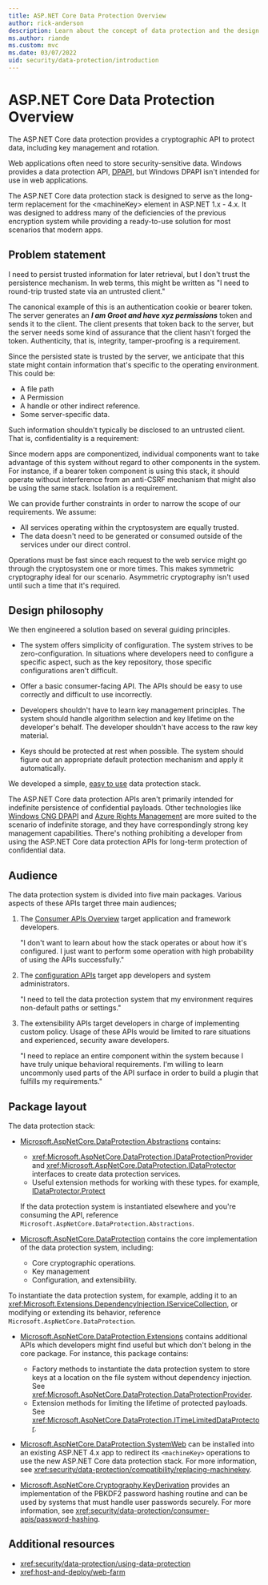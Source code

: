 ```yaml
---
title: ASP.NET Core Data Protection Overview
author: rick-anderson
description: Learn about the concept of data protection and the design principles of the ASP.NET Core Data Protection APIs.
ms.author: riande
ms.custom: mvc
ms.date: 03/07/2022
uid: security/data-protection/introduction
---
```

# ASP.NET Core Data Protection Overview

The ASP.NET Core data protection provides a cryptographic API to protect data, including key management and rotation.

Web applications often need to store security-sensitive data. Windows provides a data protection API, [DPAPI](/dotnet/standard/security/how-to-use-data-protection), but Windows DPAPI isn't intended for use in web applications.

The ASP.NET Core data protection stack is designed to serve as the long-term replacement for the &lt;machineKey&gt; element in ASP.NET 1.x - 4.x. It was designed to address many of the deficiencies of the previous encryption system while providing a ready-to-use solution for most scenarios that modern apps.

## Problem statement

I need to persist trusted information for later retrieval, but I don't trust the persistence mechanism. In web terms, this might be written as "I need to round-trip trusted state via an untrusted client."

The canonical example of this is an authentication cookie or bearer token. The server generates an ***I am Groot and have xyz permissions*** token and sends it to the client. The client presents that token back to the server, but the server needs some kind of assurance that the client hasn't forged the token. Authenticity, that is, integrity, tamper-proofing is a requirement.

Since the persisted state is trusted by the server, we anticipate that this state might contain information that's specific to the operating environment. This could be:

* A file path
* A Permission
* A handle or other indirect reference.
* Some server-specific data.

Such information shouldn't typically be disclosed to an untrusted client. That is, confidentiality is a requirement:

Since modern apps are componentized, individual components want to take advantage of this system without regard to other components in the system. For instance, if a bearer token component is using this stack, it should operate without interference from an anti-CSRF mechanism that might also be using the same stack. Isolation is a requirement.

We can provide further constraints in order to narrow the scope of our requirements. We assume:

* All services operating within the cryptosystem are equally trusted.
* The data doesn't need to be generated or consumed outside of the services under our direct control.

Operations must be fast since each request to the web service might go through the cryptosystem one or more times. This makes symmetric cryptography ideal for our scenario. Asymmetric cryptography isn't used until such a time that it's required.

## Design philosophy

We then engineered a solution based on several guiding principles.

* The system offers simplicity of configuration. The system strives to be zero-configuration. In situations where developers need to configure a specific aspect, such as the key repository, those specific configurations aren't difficult.

* Offer a basic consumer-facing API. The APIs should be easy to use correctly and difficult to use incorrectly.

* Developers shouldn't have to learn key management principles. The system should handle algorithm selection and key lifetime on the developer's behalf. The developer shouldn't have access to the raw key material.

* Keys should be protected at rest when possible. The system should figure out an appropriate default protection mechanism and apply it automatically.

We developed a simple, [easy to use](xref:security/data-protection/using-data-protection) data protection stack.

The ASP.NET Core data protection APIs aren't primarily intended for indefinite persistence of confidential payloads. Other technologies like [Windows CNG DPAPI](/windows/win32/seccng/cng-dpapi) and [Azure Rights Management](/rights-management/) are more suited to the scenario of indefinite storage, and they have correspondingly strong key management capabilities. There's nothing prohibiting a developer from using the ASP.NET Core data protection APIs for long-term protection of confidential data.

## Audience

The data protection system is divided into five main packages. Various aspects of these APIs target three main audiences;

1. The [Consumer APIs Overview](xref:security/data-protection/consumer-apis/overview) target application and framework developers.

   "I don't want to learn about how the stack operates or about how it's configured. I just want to perform some operation with high probability of using the APIs successfully."

2. The [configuration APIs](xref:security/data-protection/configuration/overview) target app developers and system administrators.

   "I need to tell the data protection system that my environment requires non-default paths or settings."

3. The extensibility APIs target developers in charge of implementing custom policy. Usage of these APIs would be limited to rare situations and experienced, security aware developers.

   "I need to replace an entire component within the system because I have truly unique behavioral requirements. I'm willing to learn uncommonly used parts of the API surface in order to build a plugin that fulfills my requirements."

## Package layout

The data protection stack:

* [Microsoft.AspNetCore.DataProtection.Abstractions](https://www.nuget.org/packages/Microsoft.AspNetCore.DataProtection.Abstractions/) contains:

  * <xref:Microsoft.AspNetCore.DataProtection.IDataProtectionProvider> and <xref:Microsoft.AspNetCore.DataProtection.IDataProtector> interfaces to create data protection services.
  * Useful extension methods for working with these types. for example, [IDataProtector.Protect](xref:Microsoft.AspNetCore.DataProtection.IDataProtector.Protect%2A)

  If the data protection system is instantiated elsewhere and you're consuming the API, reference `Microsoft.AspNetCore.DataProtection.Abstractions`.

* [Microsoft.AspNetCore.DataProtection](https://www.nuget.org/packages/Microsoft.AspNetCore.DataProtection/) contains the core implementation of the data protection system, including:

  * Core cryptographic operations.
  * Key management
  * Configuration, and extensibility.

 To instantiate the data protection system, for example, adding it to an <xref:Microsoft.Extensions.DependencyInjection.IServiceCollection>, or modifying or extending its behavior, reference `Microsoft.AspNetCore.DataProtection`.

* [Microsoft.AspNetCore.DataProtection.Extensions](https://www.nuget.org/packages/Microsoft.AspNetCore.DataProtection.Extensions/) contains additional APIs which developers might find useful but which don't belong in the core package. For instance, this package contains:

  * Factory methods to instantiate the data protection system to store keys at a location on the file system without dependency injection. See <xref:Microsoft.AspNetCore.DataProtection.DataProtectionProvider>.
  * Extension methods for limiting the lifetime of protected payloads. See <xref:Microsoft.AspNetCore.DataProtection.ITimeLimitedDataProtector>.

* [Microsoft.AspNetCore.DataProtection.SystemWeb](https://www.nuget.org/packages/Microsoft.AspNetCore.DataProtection.SystemWeb/) can be installed into an existing ASP.NET 4.x app to redirect its `<machineKey>` operations to use the new ASP.NET Core data protection stack. For more information, see <xref:security/data-protection/compatibility/replacing-machinekey>.

* [Microsoft.AspNetCore.Cryptography.KeyDerivation](https://www.nuget.org/packages/Microsoft.AspNetCore.Cryptography.KeyDerivation/) provides an implementation of the PBKDF2 password hashing routine and can be used by systems that must handle user passwords securely. For more information, see <xref:security/data-protection/consumer-apis/password-hashing>.

## Additional resources

* <xref:security/data-protection/using-data-protection>
* <xref:host-and-deploy/web-farm>
